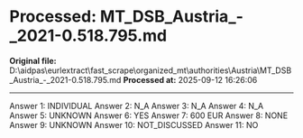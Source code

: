 # Processed: MT_DSB_Austria_-_2021-0.518.795.md

**Original file:** D:\aidpas\eurlextract\fast_scrape\organized_mt\authorities\Austria\MT_DSB_Austria_-_2021-0.518.795.md
**Processed at:** 2025-09-12 16:26:06

---

Answer 1: INDIVIDUAL
Answer 2: N_A
Answer 3: N_A
Answer 4: N_A
Answer 5: UNKNOWN
Answer 6: YES
Answer 7: 600 EUR
Answer 8: NONE
Answer 9: UNKNOWN
Answer 10: NOT_DISCUSSED
Answer 11: NO